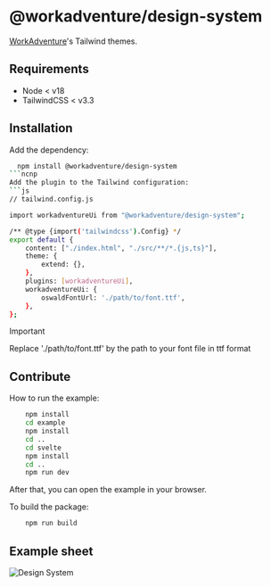 
# @workadventure/design-system

[WorkAdventure](https://workadventu.re)'s Tailwind themes.


## Requirements
- Node < v18
- TailwindCSS < v3.3
## Installation

Add the dependency:

```bash
  npm install @workadventure/design-system
```ncnp
Add the plugin to the Tailwind configuration:
```js
// tailwind.config.js

import workadventureUi from "@workadventure/design-system";

/** @type {import('tailwindcss').Config} */
export default {
    content: ["./index.html", "./src/**/*.{js,ts}"],
    theme: {
        extend: {},
    },
    plugins: [workadventureUi],
    workadventureUi: {
        oswaldFontUrl: './path/to/font.ttf',
    },
};
```
> [!IMPORTANT]
> Replace './path/to/font.ttf' by the path to your font file in ttf format

## Contribute

How to run the example:

```bash
    npm install
    cd example
    npm install
    cd ..
    cd svelte
    npm install
    cd ..
    npm run dev
```

After that, you can open the example in your browser.

To build the package:

```bash
    npm run build
```

## Example sheet

![Design System](https://github.com/workadventure/design-system/blob/main/DesignSystem.jpg?raw=true)

